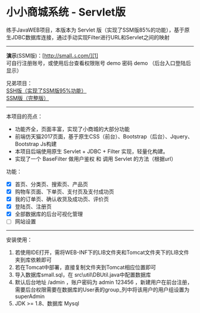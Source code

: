 # 小小商城系统  - Servlet版

练手JavaWEB项目，本版本为 Servlet 版（实现了SSM版85%的功能），基于原生JDBC数据库连接，通过手动实现Filter进行URL和Servlet之间的映射

---------------------------

**演示**(SSM版)：[http://small.ડ.com/][1]  
可自行注册账号，或使用后台查看权限账号 demo 密码 demo （后台入口登陆后显示）  
   
兄弟项目：  
[SSH版（实现了SSM版95%功能）][2]  
[SSM版（完整版）][3]  

----------------------------

本项目的亮点：

 * 功能齐全，页面丰富，实现了小商城的大部分功能
 * 前端仿天猫2017页面，基于原生CSS（前台）、Bootstrap（后台）、Jquery、Bootstrap Js构建
 * 本项目后端使用原生 Servlet + JDBC + Filter 实现，轻量化构建。
 * 实现了一个 BaseFilter 做用户鉴权 和 调用 Servlet 的方法（根据url） 
  

功能： 

 - [x] 首页、分类页、搜索页、产品页
 - [x] 购物车页面、下单页、支付页及支付成功页
 - [x] 我的订单页、确认收货及成功页、评价页
 - [x] 登陆页、注册页
 - [x] 全部数据库的后台可视化管理
 - [ ] 网站设置

------------------
 
 安装使用：
 
  1. 若使用IDE打开，需将WEB-INF下的LIB文件夹和Tomcat文件夹下的LIB文件夹到库依赖即可
  2. 若在Tomcat中部署，直接复制文件夹到Tomcat相应位置即可
  3. 导入数据库small.sql，在 src\util\DBUtil.java中配置数据库
  4. 默认后台地址 /admin ，账户密码为 admin 123456 ，新建用户在前台注册，需要后台权限需要在数据库的User表的group_列中将该用户的用户组设置为 superAdmin
  5. JDK >= 1.8、数据库 Mysql


  [1]: http://small.ડ.com
  [2]: https://github.com/xenv/S-mall-ssh
  [3]: https://github.com/xenv/S-mall-ssm